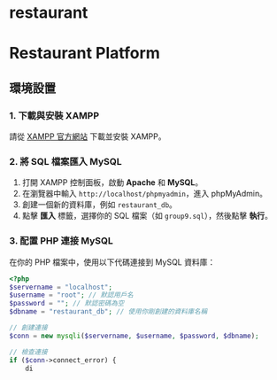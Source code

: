 # restaurant
# Restaurant Platform

## 環境設置

### 1. 下載與安裝 XAMPP

請從 [XAMPP 官方網站](https://www.apachefriends.org/index.html) 下載並安裝 XAMPP。

### 2. 將 SQL 檔案匯入 MySQL

1. 打開 XAMPP 控制面板，啟動 **Apache** 和 **MySQL**。
2. 在瀏覽器中輸入 `http://localhost/phpmyadmin`，進入 phpMyAdmin。
3. 創建一個新的資料庫，例如 `restaurant_db`。
4. 點擊 **匯入** 標籤，選擇你的 SQL 檔案（如 `group9.sql`），然後點擊 **執行**。

### 3. 配置 PHP 連接 MySQL

在你的 PHP 檔案中，使用以下代碼連接到 MySQL 資料庫：

```php
<?php
$servername = "localhost";
$username = "root"; // 默認用戶名
$password = ""; // 默認密碼為空
$dbname = "restaurant_db"; // 使用你剛創建的資料庫名稱

// 創建連接
$conn = new mysqli($servername, $username, $password, $dbname);

// 檢查連接
if ($conn->connect_error) {
    di
